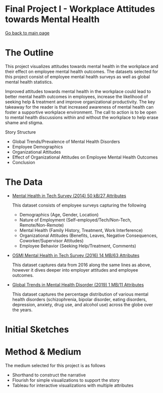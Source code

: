 # Final Project I - Workplace Attitudes towards Mental Health
[Go back to main page](https://joannasam.github.io/dataviz-portfolio/)

# The Outline

This project visualizes attitudes towards mental health in the workplace and their effect on employee mental health outcomes.
The datasets selected for this project consist of employee mental health surveys as well as global mental health statistics.

Improved attitudes towards mental health in the workplace could lead to better mental health outcomes in employees, increase the likelihood of seeking help & treatment and improve organizational productivity.
The key takeaway for the reader is that increased awareness of mental health can foster a supportive workplace environment. 
The call to action is to be open to mental health discussions within and without the workplace to help erase shame and stigma.

Story Structure

- Global Trends/Prevalence of Mental Health Disorders
- Employee Demographics
- Organizational Attitudes
- Effect of Organizational Attitudes on Employee Mental Health Outcomes
- Conclusion

# The Data

- [Mental Health in Tech Survey (2014) 50 kB/27 Attributes](https://www.kaggle.com/datasets/osmi/mental-health-in-tech-survey/)

  This dataset consists of employee surveys capturing the following
  - Demographics (Age, Gender, Location)
  - Nature of Employment (Self-employed/Tech/Non-Tech, Remote/Non-Remote)
  - Mental Health (Family History, Treatment, Work Interference)
  - Organizational Attitudes (Benefits, Leaves, Negative Consequences, Coworker/Supervisor Attitudes)
  - Employee Behavior (Seeking Help/Treatment, Comments)
  
- [OSMI Mental Health in Tech Survey (2016) 14 MB/63 Attributes](https://www.kaggle.com/datasets/osmi/mental-health-in-tech-2016)

  This dataset captures data from 2016 along the same lines as above, however it dives deeper into employer attitudes and employee outcomes.

- [Global Trends in Mental Health Disorder (2019) 1 MB/11 Attributes](https://www.kaggle.com/datasets/thedevastator/uncover-global-trends-in-mental-health-disorder)

  This dataset captures the percentage distribution of various mental health disorders (schizophrenia, bipolar disorder, eating disorders, depression, anxiety, drug use, and alcohol use) across the globe over the years.

# Initial Sketches

# Method & Medium

The medium selected for this project is as follows

- Shorthand to construct the narrative
- Flourish for simple visualizations to support the story
- Tableau for interactive visualizations with multiple attributes


